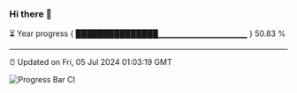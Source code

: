 ### Hi there 👋

⏳ Year progress { ███████████████▁▁▁▁▁▁▁▁▁▁▁▁▁▁▁ } 50.83 %

---

⏰ Updated on Fri, 05 Jul 2024 01:03:19 GMT

![Progress Bar CI](https://github.com/JuvenileQ/Progress-Bar-CI/workflows/main/badge.svg)
